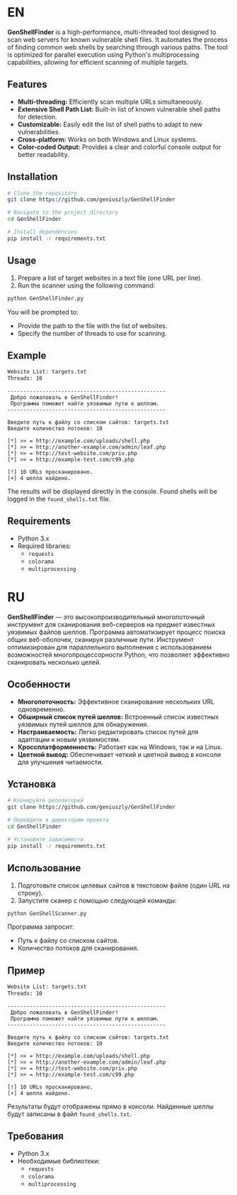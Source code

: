 
# EN
**GenShellFinder** is a high-performance, multi-threaded tool designed to scan web servers for known vulnerable shell files. It automates the process of finding common web shells by searching through various paths. The tool is optimized for parallel execution using Python's multiprocessing capabilities, allowing for efficient scanning of multiple targets.

## Features
- **Multi-threading:** Efficiently scan multiple URLs simultaneously.
- **Extensive Shell Path List:** Built-in list of known vulnerable shell paths for detection.
- **Customizable:** Easily edit the list of shell paths to adapt to new vulnerabilities.
- **Cross-platform:** Works on both Windows and Linux systems.
- **Color-coded Output:** Provides a clear and colorful console output for better readability.

## Installation

```bash
# Clone the repository
git clone https://github.com/geniuszly/GenShellFinder

# Navigate to the project directory
cd GenShellFinder

# Install dependencies
pip install -r requirements.txt
```

## Usage

1. Prepare a list of target websites in a text file (one URL per line).
2. Run the scanner using the following command:

```bash
python GenShellFinder.py
```

You will be prompted to:
- Provide the path to the file with the list of websites.
- Specify the number of threads to use for scanning.

## Example
```bash
Website List: targets.txt
Threads: 10
```

```
--------------------------------------------------
 Добро пожаловать в GenShellFinder!
 Программа поможет найти уязвимые пути к шеллам.
--------------------------------------------------

Введите путь к файлу со списком сайтов: targets.txt
Введите количество потоков: 10

[*] >> = http://example.com/uploads/shell.php
[*] >> = http://another-example.com/admin/leaf.php
[*] >> = http://test-website.com/priv.php
[*] >> = http://example-test.com/c99.php

[!] 10 URLs просканировано.
[+] 4 шелла найдено.
```

The results will be displayed directly in the console. Found shells will be logged in the `found_shells.txt` file.

## Requirements
- Python 3.x
- Required libraries:
  - `requests`
  - `colorama`
  - `multiprocessing`


# RU
**GenShellFinder** — это высокопроизводительный многопоточный инструмент для сканирования веб-серверов на предмет известных уязвимых файлов шеллов. Программа автоматизирует процесс поиска общих веб-оболочек, сканируя различные пути. Инструмент оптимизирован для параллельного выполнения с использованием возможностей многопроцессорности Python, что позволяет эффективно сканировать несколько целей.

## Особенности
- **Многопоточность:** Эффективное сканирование нескольких URL одновременно.
- **Обширный список путей шеллов:** Встроенный список известных уязвимых путей шеллов для обнаружения.
- **Настраиваемость:** Легко редактировать список путей для адаптации к новым уязвимостям.
- **Кроссплатформенность:** Работает как на Windows, так и на Linux.
- **Цветной вывод:** Обеспечивает четкий и цветной вывод в консоли для улучшения читаемости.

## Установка

```bash
# Клонируйте репозиторий
git clone https://github.com/geniuszly/GenShellFinder

# Перейдите в директорию проекта
cd GenShellFinder

# Установите зависимости
pip install -r requirements.txt
```

## Использование

1. Подготовьте список целевых сайтов в текстовом файле (один URL на строку).
2. Запустите сканер с помощью следующей команды:

```bash
python GenShellScanner.py
```

Программа запросит:
- Путь к файлу со списком сайтов.
- Количество потоков для сканирования.

## Пример
```bash
Website List: targets.txt
Threads: 10
```

```
--------------------------------------------------
 Добро пожаловать в GenShellFinder!
 Программа поможет найти уязвимые пути к шеллам.
--------------------------------------------------

Введите путь к файлу со списком сайтов: targets.txt
Введите количество потоков: 10

[*] >> = http://example.com/uploads/shell.php
[*] >> = http://another-example.com/admin/leaf.php
[*] >> = http://test-website.com/priv.php
[*] >> = http://example-test.com/c99.php

[!] 10 URLs просканировано.
[+] 4 шелла найдено.
```

Результаты будут отображены прямо в консоли. Найденные шеллы будут записаны в файл `found_shells.txt`.

## Требования
- Python 3.x
- Необходимые библиотеки:
  - `requests`
  - `colorama`
  - `multiprocessing`

